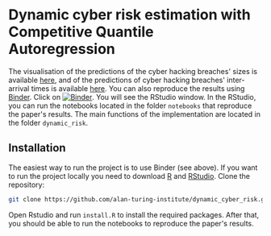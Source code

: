 # Dynamic cyber risk estimation with Competitive Quantile Autoregression

The visualisation of the predictions of the cyber hacking breaches' sizes is available [here](https://nbviewer.jupyter.org/github/alan-turing-institute/dynamic_cyber_risk/blob/main/notebooks/breach_size_HACK.nb.html), and of the predictions of cyber hacking breaches' inter-arrival times is available [here](https://nbviewer.jupyter.org/github/alan-turing-institute/dynamic_cyber_risk/blob/main/notebooks/breach_time_HACK.nb.html). You can also reproduce the results using [Binder](https://mybinder.org). Click on [![Binder](https://mybinder.org/badge_logo.svg)](https://mybinder.org/v2/gh/alan-turing-institute/dynamic_cyber_risk/HEAD?urlpath=rstudio). You will see the RStudio window. In the RStudio, you can run the notebooks located in the folder `notebooks` that reproduce the paper's results. The main functions of the implementation are located in the folder `dynamic_risk`.


## Installation

The easiest way to run the project is to use Binder (see above). If you want to run the project locally you need to download [R](https://www.r-project.org) and [RStudio](https://rstudio.com).
Clone the repository:
```bash
git clone https://github.com/alan-turing-institute/dynamic_cyber_risk.git dynamic_cyber_risk
```
Open Rstudio and run `install.R` to install the required packages. After that, you should be able to run the notebooks to reproduce the paper's results.
